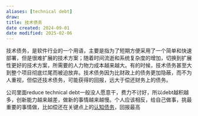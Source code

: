 ```yaml
---
aliases: [technical debt]
draw: 
title: 技术债务
date created: 2024-09-01
date modified: 2025-02-06
---
```


技术债务，是软件行业的一个用语，主要是指为了短期方便采用了一个简单和快速部署，但是很难扩展的技术方案；随着时间流逝和系统复杂度的增加，切换到扩展性更好的技术方案，所需要的人力物力成本越来越大。有的时候，技术债务甚至大到整个项目彻底烂尾而被迫放弃。技术债务因为比财政上的债务更加隐蔽，而不为人重视，但偿还技术债务，可能获得的回报，远大于偿还财务上的债务。

公司里面reduce technical debt一般没人愿意干，费力不讨好，所以debt越积越多，创新能力越来越差，做新的事情越来越慢。个人应该相反，给自己做事，挑最重要的事情做，比如偿还在关键点上的[认知债务](认知债务.md)，回报最高
